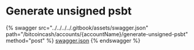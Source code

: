 # Generate unsigned psbt

{% swagger src="../../../../.gitbook/assets/swagger.json" path="/bitcoincash/accounts/{accountName}/generate-unsigned-psbt" method="post" %}
[swagger.json](../../../../.gitbook/assets/swagger.json)
{% endswagger %}
